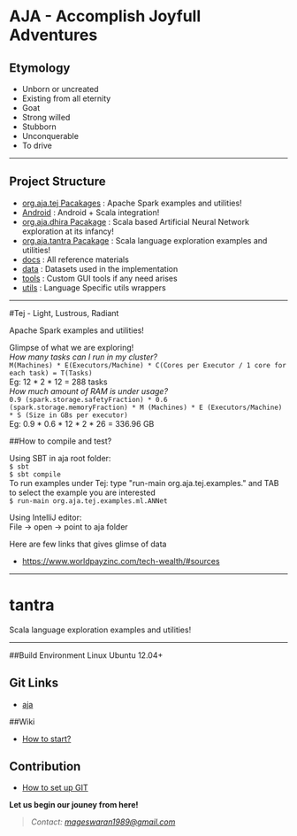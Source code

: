 # AJA - Accomplish Joyfull Adventures
## Etymology
- Unborn or uncreated
- Existing from all eternity
- Goat
- Strong willed 
- Stubborn
- Unconquerable
- To drive

---------------------------------------------------------------------------------

## Project Structure
- [org.aja.tej Pacakages](https://github.com/Mageswaran1989/aja/tree/master/src/examples/scala/org/aja/tej/examples)    : Apache Spark examples and utilities!
- [Android](https://github.com/Mageswaran1989/aja/tree/master/android) : Android + Scala integration!
- [org.aja.dhira Pacakage](https://github.com/Mageswaran1989/aja/tree/master/src/examples/scala/org/aja/dhira)  : Scala based Artificial Neural Network exploration at its infancy!
- [org.aja.tantra Pacakage](https://github.com/Mageswaran1989/aja/tree/master/src/examples/scala/org/aja/tantra/examples) : Scala language exploration examples and utilities!
- [docs](https://github.com/Mageswaran1989/aja/tree/master/docs) : All reference materials
- [data](https://github.com/Mageswaran1989/aja/tree/master/data) : Datasets used in the implementation
- [tools](https://github.com/Mageswaran1989/aja/tree/master/tools) : Custom GUI tools if any need arises
- [utils](https://github.com/Mageswaran1989/aja/tree/master/utils) : Language Specific utils wrappers

-----------------------------------------------------------------------------------

#Tej - Light, Lustrous, Radiant

Apache Spark examples and utilities!

Glimpse of what we are exploring!  
*How many tasks can I run in my cluster?*   
`M(Machines) * E(Executors/Machine) * C(Cores per Executor / 1 core for each task) = T(Tasks)`  
Eg: 12 * 2 * 12 = 288 tasks    
*How much amount of RAM is under usage?*   
`0.9 (spark.storage.safetyFraction) * 0.6 (spark.storage.memoryFraction) * M (Machines) * E (Executors/Machine) * S (Size in GBs per executor)`  
Eg: 0.9 * 0.6 * 12  * 2  * 26 = 336.96 GB

##How to compile and test?

Using SBT in aja root folder:  
`$ sbt`  
`$ sbt compile`  
To run examples under Tej: type "run-main org.aja.tej.examples." and TAB to select the example you are interested  
`$ run-main org.aja.tej.examples.ml.ANNet`  

Using IntelliJ editor:  
File -> open -> point to aja folder

Here are few links that gives glimse of data  
- https://www.worldpayzinc.com/tech-wealth/#sources  

-----------------------------------------------------------------------------------

# tantra

Scala language exploration examples and utilities!

-------------------------------------------------------------------------------------

##Build Environment
Linux Ubuntu 12.04+

## Git Links
- [aja](https://github.com/Mageswaran1989/aja)

##Wiki
- [How to start?](https://github.com/Mageswaran1989/aja/wiki/How-to-start%3F)
	
## Contribution  
- [How to set up GIT](https://github.com/Mageswaran1989/aja/wiki/Setting-up-the-GIT)

**Let us begin our jouney from here!**
> *Contact: mageswaran1989@gmail.com*

